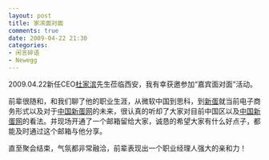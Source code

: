 ```yaml
---
layout: post
title: 家滨面对面
comments: true
date: 2009-04-22 21:30
categories:
- 闲言碎语
- Newegg
---
```


<p>2009.04.22新任CEO<a href="http://baike.baidu.com/view/172656.htm" target="_blank">杜家滨</a>先生莅临西安，我有幸获邀参加“嘉宾面对面”活动。</p>
<p>前辈很随和，和我们聊了他的职业生涯，从微软中国到思科，到<a href="http://www.newegg.com" target="_blank">新蛋</a>就当前电子商务形式以及对于<a href="http://www.newegg.com.cn" target="_blank">中国新蛋网</a>的未来，很认真的听却了大家对目前中国区以及<a href="http://www.newegg.com.cn" target="_blank">中国新蛋网</a>的看法。并现场开通了一个邮箱留给大家，诚恳的希望大家有什么好点子，都能及时通过这个邮箱与他分享。</p>
<p>直至聚会结束，气氛都非常融洽，前辈表现出一个职业经理人强大的亲和力！</p>				
